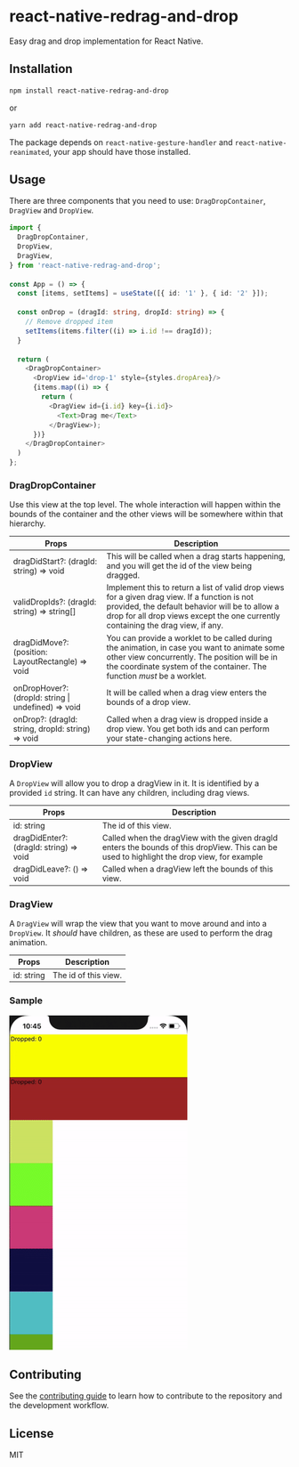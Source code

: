# react-native-redrag-and-drop

Easy drag and drop implementation for React Native.

## Installation

```sh
npm install react-native-redrag-and-drop
```

or

```sh
yarn add react-native-redrag-and-drop
```

The package depends on `react-native-gesture-handler` and `react-native-reanimated`, your app should have those installed.

## Usage

There are three components that you need to use: `DragDropContainer`, `DragView` and `DropView`.

```typescript
import {
  DragDropContainer,
  DropView,
  DragView,
} from 'react-native-redrag-and-drop';

const App = () => {
  const [items, setItems] = useState([{ id: '1' }, { id: '2' }]);

  const onDrop = (dragId: string, dropId: string) => {
    // Remove dropped item
    setItems(items.filter((i) => i.id !== dragId));
  }

  return (
    <DragDropContainer>
      <DropView id='drop-1' style={styles.dropArea}/>
      {items.map((i) => {
        return (
          <DragView id={i.id} key={i.id}>
            <Text>Drag me</Text>
          </DragView>);
      })}
    </DragDropContainer>
  )
};
```

### DragDropContainer

Use this view at the top level. The whole interaction will happen within the bounds of the container and the other views will be somewhere within that hierarchy.

Props | Description
-------|------
dragDidStart?: (dragId: string) => void | This will be called when a drag starts happening, and you will get the id of the view being dragged.
validDropIds?: (dragId: string) => string[] | Implement this to return a list of valid drop views for a given drag view. If a function is not provided, the default behavior will be to allow a drop for all drop views except the one currently containing the drag view, if any.
dragDidMove?: (position: LayoutRectangle) => void | You can provide a worklet to be called during the animation, in case you want to animate some other view concurrently. The position will be in the coordinate system of the container. The function _must_ be a worklet.
onDropHover?: (dropId: string \| undefined) => void | It will be called when a drag view enters the bounds of a drop view.
onDrop?: (dragId: string, dropId: string) => void | Called when a drag view is dropped inside a drop view. You get both ids and can perform your state-changing actions here.

### DropView

A `DropView` will allow you to drop a dragView in it. It is identified by a provided `id` string. It can have any children, including drag views.

Props | Description
-------|--------
id: string | The id of this view.
dragDidEnter?: (dragId: string) => void | Called when the dragView with the given dragId enters the bounds of this dropView. This can be used to highlight the drop view, for example
dragDidLeave?: () => void | Called when a dragView left the bounds of this view.

### DragView

A `DragView` will wrap the view that you want to move around and into a `DropView`. It _should_ have children, as these are used to perform the drag animation.

Props | Description
--------|--------
id: string | The id of this view.

### Sample

![](https://github.com/mentrena/react-native-redrag-and-drop/blob/main/redragdrop.gif)

## Contributing

See the [contributing guide](CONTRIBUTING.md) to learn how to contribute to the repository and the development workflow.

## License

MIT

